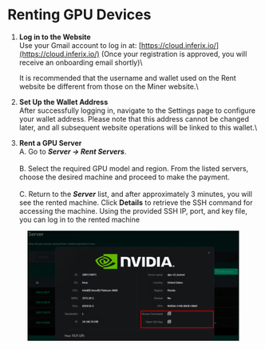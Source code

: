 # Renting GPU Devices

1.  **Log in to the Website**\
    Use your Gmail account to log in at: [https://cloud.inferix.io/](https://cloud.inferix.io/) (Once your registration is approved, you will receive an onboarding email shortly)\


    It is recommended that the username and wallet used on the Rent website be different from those on the Miner website.\

2. **Set Up the Wallet Address** \
   After successfully logging in, navigate to the Settings page to configure your wallet address. Please note that this address cannot be changed later, and all subsequent website operations will be linked to this wallet.\

3. **Rent a GPU Server** \
   A. Go to _**Server → Rent Servers**_. \
   \
   B. Select the required GPU model and region. From the listed servers, choose the desired machine and proceed to make the payment. \
   \
   C. Return to the _**Server**_ list, and after approximately 3 minutes, you will see the rented machine. Click **Details** to retrieve the SSH command for accessing the machine. Using the provided SSH IP, port, and key file, you can log in to the rented machine

<figure><img src="../.gitbook/assets/IMG_2829.JPG" alt=""><figcaption></figcaption></figure>
